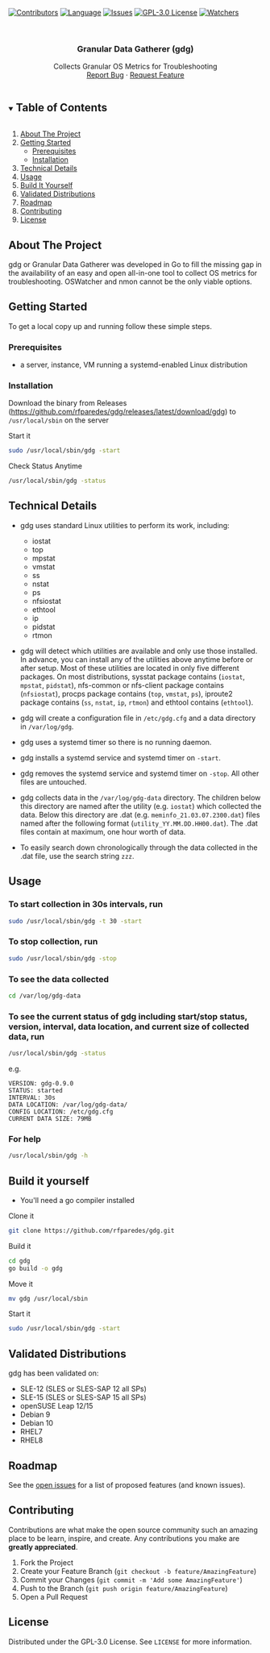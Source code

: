 [![Contributors][contributors-shield]][contributors-url]
[![Language][language-shield]][language-url]
[![Issues][issues-shield]][issues-url]
[![GPL-3.0 License][license-shield]][license-url]
[![Watchers][watchers-shield]][watchers-url]

<!-- PROJECT LOGO -->
<br />
<p align="center">

  <h3 align="center">Granular Data Gatherer (gdg)</h3>

  <p align="center">
    Collects Granular OS Metrics for Troubleshooting
    <br />
    <a href="https://github.com/rfparedes/gdg/issues">Report Bug</a>
    ·
    <a href="https://github.com/rfparedes/gdg/issues">Request Feature</a>
  </p>
</p>

<!-- TABLE OF CONTENTS -->
<details open="open">
  <summary><h2 style="display: inline-block">Table of Contents</h2></summary>
  <ol>
    <li>
      <a href="#about-the-project">About The Project</a>
    </li>
    <li>
      <a href="#getting-started">Getting Started</a>
      <ul>
        <li><a href="#prerequisites">Prerequisites</a></li>
        <li><a href="#installation">Installation</a></li>
      </ul>
    </li>
    <li><a href="#technical-details">Technical Details</a></li>
    <li><a href="#usage">Usage</a></li>
    <li><a href="#build-it-yourself">Build It Yourself</a></li>
    <li><a href="#validated-distributions">Validated Distributions</a></li>
    <li><a href="#roadmap">Roadmap</a></li>
    <li><a href="#contributing">Contributing</a></li>
    <li><a href="#license">License</a></li>
  </ol>
</details>

<!-- ABOUT THE PROJECT -->
## About The Project

gdg or Granular Data Gatherer was developed in Go to fill the missing gap in the availability of an easy and open all-in-one tool to collect OS metrics for troubleshooting.  OSWatcher and nmon cannot be the only viable options.

<!-- GETTING STARTED -->
## Getting Started

To get a local copy up and running follow these simple steps.

### Prerequisites

* a server, instance, VM running a systemd-enabled Linux distribution

### Installation

Download the binary from Releases (<https://github.com/rfparedes/gdg/releases/latest/download/gdg>) to `/usr/local/sbin` on the server

Start it

```sh
sudo /usr/local/sbin/gdg -start
```

Check Status Anytime

```sh
/usr/local/sbin/gdg -status
```

## Technical Details

* gdg uses standard Linux utilities to perform its work, including:

  * iostat
  * top
  * mpstat
  * vmstat
  * ss
  * nstat
  * ps
  * nfsiostat
  * ethtool
  * ip
  * pidstat
  * rtmon

* gdg will detect which utilities are available and only use those installed.  In advance, you can install any of the utilities above anytime before or after setup. Most of these utilities are located in only five different packages. On most distributions, sysstat package contains (`iostat`, `mpstat`, `pidstat`), nfs-common or nfs-client package contains (`nfsiostat`), procps package contains (`top`, `vmstat`, `ps`), iproute2 package contains (`ss`, `nstat`, `ip`, `rtmon`) and ethtool contains (`ethtool`).

* gdg will create a configuration file in `/etc/gdg.cfg` and a data directory in `/var/log/gdg`.

* gdg uses a systemd timer so there is no running daemon.

* gdg installs a systemd service and systemd timer on `-start`.

* gdg removes the systemd service and systemd timer on `-stop`.  All other files are untouched.

* gdg collects data in the `/var/log/gdg-data` directory.  The children below this directory are named after the utility (e.g. `iostat`) which collected the data.  Below this directory are .dat (e.g. `meminfo_21.03.07.2300.dat`) files named after the following format (`utility_YY.MM.DD.HH00.dat`). The .dat files contain at maximum, one hour worth of data.

* To easily search down chronologically through the data collected in the .dat file, use the search string `zzz`.

## Usage

### To start collection in 30s intervals, run

```sh
sudo /usr/local/sbin/gdg -t 30 -start
```

### To stop collection, run

```sh
sudo /usr/local/sbin/gdg -stop
```

### To see the data collected

```sh
cd /var/log/gdg-data
```

### To see the current status of gdg including start/stop status, version, interval, data location, and current size of collected data, run

```sh
/usr/local/sbin/gdg -status
```

e.g.

```
VERSION: gdg-0.9.0
STATUS: started
INTERVAL: 30s
DATA LOCATION: /var/log/gdg-data/
CONFIG LOCATION: /etc/gdg.cfg
CURRENT DATA SIZE: 79MB
```

### For help

```sh
/usr/local/sbin/gdg -h
```

## Build it yourself

* You'll need a go compiler installed

Clone it

```sh
git clone https://github.com/rfparedes/gdg.git
```

Build it

```sh
cd gdg
go build -o gdg
```

Move it

```sh
mv gdg /usr/local/sbin
```

Start it

```sh
sudo /usr/local/sbin/gdg -start
```

## Validated Distributions

gdg has been validated on:

* SLE-12 (SLES or SLES-SAP 12 all SPs)
* SLE-15 (SLES or SLES-SAP 15 all SPs)
* openSUSE Leap 12/15
* Debian 9
* Debian 10
* RHEL7
* RHEL8

## Roadmap

See the [open issues](https://github.com/rfparedes/gdg/issues) for a list of proposed features (and known issues).

<!-- CONTRIBUTING -->
## Contributing

Contributions are what make the open source community such an amazing place to be learn, inspire, and create. Any contributions you make are **greatly appreciated**.

1. Fork the Project
2. Create your Feature Branch (`git checkout -b feature/AmazingFeature`)
3. Commit your Changes (`git commit -m 'Add some AmazingFeature'`)
4. Push to the Branch (`git push origin feature/AmazingFeature`)
5. Open a Pull Request

<!-- LICENSE -->
## License

Distributed under the GPL-3.0 License. See `LICENSE` for more information.

<!-- MARKDOWN LINKS & IMAGES -->
<!-- https://www.markdownguide.org/basic-syntax/#reference-style-links -->
[contributors-shield]: https://img.shields.io/github/contributors/rfparedes/gdg?color=%20%2330BA78
[contributors-url]: https://github.com/rfparedes/gdg/graphs/contributors
[language-shield]: https://img.shields.io/github/languages/top/rfparedes/gdg?color=%20%2330BA78
[language-url]: https://github.com/rfparedes/gdg/search?l=go
[watchers-shield]: https://img.shields.io/github/watchers/rfparedes/gdg?color=%20%2330BA78&style=social
[watchers-url]:https://github.com/rfparedes/gdg/watchers
[issues-shield]: https://img.shields.io/github/issues/rfparedes/gdg?color=%20%2330BA78
[issues-url]: https://github.com/rfparedes/gdg/issues
[license-shield]: https://img.shields.io/github/license/rfparedes/gdg?color=%20%2330BA78
[license-url]: https://github.com/rfparedes/gdg/blob/main/LICENSE
